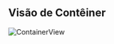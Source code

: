 ## Visão de Contêiner

![ContainerView](https://github.com/Bwenkoi/Conf-eHealth-Documentation/assets/28735848/3292ff10-8b6c-4ba8-a581-7d954c5fea18)
